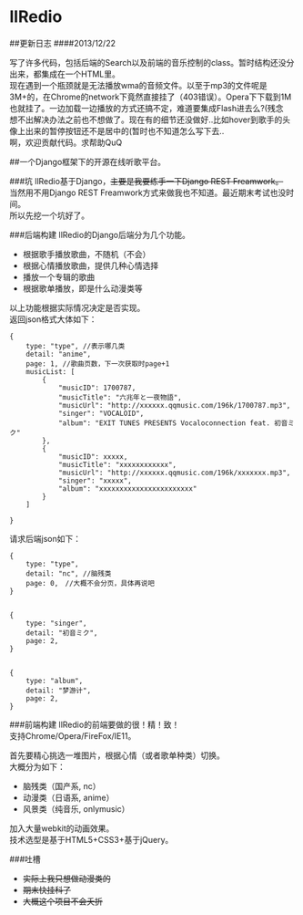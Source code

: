 llRedio
=======
##更新日志
####2013/12/22

写了许多代码，包括后端的Search以及前端的音乐控制的class。暂时结构还没分出来，都集成在一个HTML里。   
现在遇到一个瓶颈就是无法播放wma的音频文件。以至于mp3的文件呢是3M+的，在Chrome的network下竟然直接挂了（403错误）。Opera下下载到1M也就挂了。一边加载一边播放的方式还搞不定，难道要集成Flash进去么?(残念   
想不出解决办法之前也不想做了。现在有的细节还没做好..比如hover到歌手的头像上出来的暂停按钮还不是居中的(暂时也不知道怎么写下去..   
啊，欢迎贡献代码。求帮助QuQ    

##一个Django框架下的开源在线听歌平台。   

###坑
llRedio基于Django，<del>主要是我要练手一下Django REST Freamwork。</del>    
当然用不用Django REST Freamwork方式来做我也不知道。最近期末考试也没时间。   
所以先挖一个坑好了。

###后端构建
llRedio的Django后端分为几个功能。   

+ 根据歌手播放歌曲，不随机（不会）   
+ 根据心情播放歌曲，提供几种心情选择   
+ 播放一个专辑的歌曲   
+ 根据歌单播放，即是什么动漫类等

以上功能根据实际情况决定是否实现。   
返回json格式大体如下：   

    {
        type: "type", //表示哪几类
        detail: "anime",
        page: 1, //歌曲页数，下一次获取时page+1
        musicList: [
            {
                "musicID": 1700787,
                "musicTitle": "六兆年と一夜物語",
                "musicUrl": "http://xxxxxx.qqmusic.com/196k/1700787.mp3",
                "singer": "VOCALOID",
                "album": "EXIT TUNES PRESENTS Vocaloconnection feat. 初音ミク"
            },
            {
                "musicID": xxxxx,
                "musicTitle": "xxxxxxxxxxxx",
                "musicUrl": "http://xxxxxx.qqmusic.com/196k/xxxxxxx.mp3",
                "singer": "xxxxx",
                "album": "xxxxxxxxxxxxxxxxxxxxxxx"
            }
        ]
        
    }


请求后端json如下：

    {
        type: "type",
        detail: "nc", //脑残类
        page: 0,　//大概不会分页，具体再说吧
    }


    {
        type: "singer",
        detail: "初音ミク",
        page: 2,
    }
    

    {
        type: "album",
        detail: "梦游计",
        page: 2,
    }

###前端构建
llRedio的前端要做的很！精！致！    
支持Chrome/Opera/FireFox/IE11。   

首先要精心挑选一堆图片，根据心情（或者歌单种类）切换。   
大概分为如下：   

+ 脑残类（国产系, nc）   
+ 动漫类（日语系, anime）   
+ 风景类（纯音乐, onlymusic）   

加入大量webkit的动画效果。   
技术选型是基于HTML5+CSS3+基于jQuery。    

###吐槽

+ <del>实际上我只想做动漫类的</del>    
+ <del>期末快挂科了</del>    
+ <del>大概这个项目不会夭折</del>   
